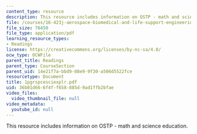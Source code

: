 ```yaml
---
content_type: resource
description: This resource includes information on OSTP - math and science education.
file: /courses/16-423j-aerospace-biomedical-and-life-support-engineering-spring-2006/36b01d666f4ff658885d9ad1ffb2bfae_1pgrspcesciexplr.pdf
file_size: 76450
file_type: application/pdf
learning_resource_types:
- Readings
license: https://creativecommons.org/licenses/by-nc-sa/4.0/
ocw_type: OCWFile
parent_title: Readings
parent_type: CourseSection
parent_uid: 14e21f7a-bbd9-08e9-9f30-a506d5522fce
resourcetype: Document
title: 1pgrspcesciexplr.pdf
uid: 36b01d66-6f4f-f658-885d-9ad1ffb2bfae
video_files:
  video_thumbnail_file: null
video_metadata:
  youtube_id: null
---
```

This resource includes information on OSTP - math and science education.